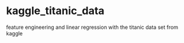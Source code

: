 # kaggle_titanic_data
feature engineering and linear regression with the titanic data set from kaggle
